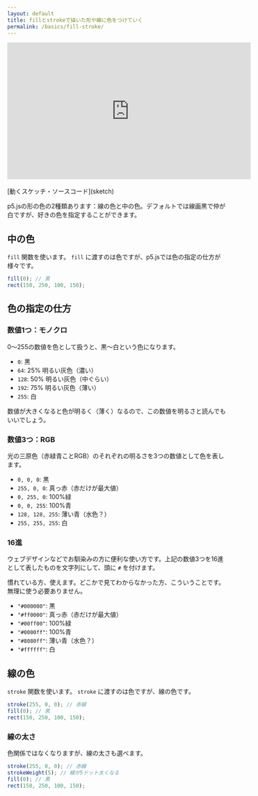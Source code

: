 ```yaml
---
layout: default
title: fillとstrokeで描いた形や線に色をつけていく
permalink: /basics/fill-stroke/
---
```

<div class="youtube-video-container">
  <iframe
    width="560"
    height="315"
    src="https://www.youtube.com/embed/g2JlFCtuHx4"
    frameborder="0"
    allow="accelerometer; autoplay; encrypted-media; gyroscope; picture-in-picture"
    allowfullscreen
  ></iframe>
</div>
<br />
[動くスケッチ・ソースコード](sketch)

p5.jsの形の色の2種類あります：線の色と中の色。デフォルトでは線画黒で仲が白ですが、好きの色を指定することができます。

## 中の色

`fill` 関数を使います。 `fill` に渡すのは色ですが、p5.jsでは色の指定の仕方が様々です。

```js
fill(0); // 黒
rect(150, 250, 100, 150);
```

## 色の指定の仕方

### 数値1つ：モノクロ

0〜255の数値を色として扱うと、黒〜白という色になります。

- `0`: 黒
- `64`: 25% 明るい灰色（濃い）
- `128`: 50% 明るい灰色（中ぐらい）
- `192`: 75% 明るい灰色（薄い）
- `255`: 白

数値が大きくなると色が明るく（薄く）なるので、この数値を明るさと読んでもいいでしょう。

### 数値3つ：RGB

光の三原色（赤緑青ことRGB）のそれぞれの明るさを3つの数値として色を表します。

- `0, 0, 0`: 黒
- `255, 0, 0`: 真っ赤（赤だけが最大値）
- `0, 255, 0`: 100%緑
- `0, 0, 255`: 100%青
- `128, 128, 255`: 薄い青（水色？）
- `255, 255, 255`: 白

### 16進

ウェブデザインなどでお馴染みの方に便利な使い方です。上記の数値3つを16進として表したものを文字列にして、頭に `#` を付けます。

慣れている方、使えます。どこかで見てわからなかった方、こういうことです。無理に使う必要ありません。

- `"#000000"`: 黒
- `"#ff0000"`: 真っ赤（赤だけが最大値）
- `"#00ff00"`: 100%緑
- `"#0000ff"`: 100%青
- `"#8080ff"`: 薄い青（水色？）
- `"#ffffff"`: 白

## 線の色

`stroke` 関数を使います。 `stroke` に渡すのは色ですが、線の色です。

```js
stroke(255, 0, 0); // 赤線
fill(0); // 黒
rect(150, 250, 100, 150);
```

### 線の太さ

色関係ではなくなりますが、線の太さも選べます。

```js
stroke(255, 0, 0); // 赤線
strokeWeight(5); // 線が5ドット太くなる
fill(0); // 黒
rect(150, 250, 100, 150);
```
